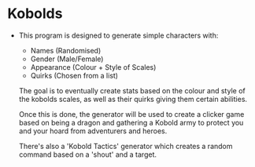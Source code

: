# Kobolds

- This program is designed to generate simple characters with:
    - Names (Randomised)
    - Gender (Male/Female)
    - Appearance (Colour + Style of Scales)
    - Quirks (Chosen from a list)
    
    The goal is to eventually create stats based on the colour and style of the kobolds scales,
    as well as their quirks giving them certain abilities. 
    
    Once this is done, the generator will be used to create a clicker game based on being a
    dragon and gathering a Kobold army to protect you and your hoard from adventurers and
    heroes.   
    
    There's also a 'Kobold Tactics' generator which creates a random command based on a 'shout'
    and a target.
    
    
